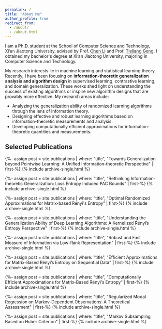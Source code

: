 ```yaml
---
permalink: /
title: "About Me"
author_profile: true
redirect_from: 
  - /about/
  - /about.html
---
```


I am a Ph.D. student at the School of Computer Science and Technology, Xi’an Jiaotong University, advised by Prof. [Chen Li](https://chenli.group/) and Prof. [Tieliang Gong](https://gong-tl.github.io/). I obtained my bachelor's degree at Xi’an Jiaotong University, majoring in Computer Science and Technology.

My research interests lie in machine learning and statistical learning theory. Recently, I have been focusing on **information-theoretic generalization analysis and algorithm design** in supervised learning, contrastive learning, and domain generalization. These works shed light on understanding the success of existing algorithms or inspire new algorithm designs that are provably more effective. My research areas include:

* Analyzing the generalization ability of randomized learning algorithms through the lens of information theory.
* Designing effective and robust learning algorithms based on information-theoretic measurements and analysis.
* Developing computationally efficient approximations for information-theoretic quantities and measurements.

## Selected Publications

{%- assign post = site.publications | where: "title", "Towards Generalization beyond Pointwise Learning: A Unified Information-theoretic Perspective" | first-%}
{% include archive-single.html %}

{%- assign post = site.publications | where: "title", "Rethinking Information-theoretic Generalization: Loss Entropy Induced PAC Bounds" | first-%}
{% include archive-single.html %}

{%- assign post = site.publications | where: "title", "Optimal Randomized Approximations for Matrix-based Rényi's Entropy" | first-%}
{% include archive-single.html %}

{%- assign post = site.publications | where: "title", "Understanding the Generalization Ability of Deep Learning Algorithms: A Kernelized Rényi’s Entropy Perspective" | first-%}
{% include archive-single.html %}

{%- assign post = site.publications | where: "title", "Robust and Fast Measure of Information via Low-Rank Representation" | first-%}
{% include archive-single.html %}

{%- assign post = site.publications | where: "title", "Efficient Approximations for Matrix-Based Rényi’s Entropy on Sequential Data" | first-%}
{% include archive-single.html %}

{%- assign post = site.publications | where: "title", "Computationally Efficient Approximations for Matrix-Based Rényi's Entropy" | first-%}
{% include archive-single.html %}

{%- assign post = site.publications | where: "title", "Regularized Modal Regression on Markov-Dependent Observations: A Theoretical Assessment" | first-%}
{% include archive-single.html %}

{%- assign post = site.publications | where: "title", "Markov Subsampling Based on Huber Criterion" | first-%}
{% include archive-single.html %}
